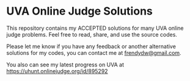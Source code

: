 # UVA Online Judge Solutions

This repository contains my ACCEPTED solutions for many UVA online judge problems.
Feel free to read, share, and use the source codes.

Please let me know if you have any feedback or another alternative solutions for my codes, you can contact me at frendydw@gmail.com.

You also can see my latest progress on UVA at https://uhunt.onlinejudge.org/id/895292
